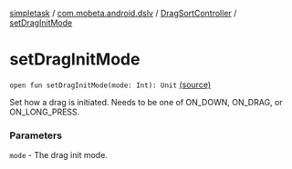 [simpletask](../../index.md) / [com.mobeta.android.dslv](../index.md) / [DragSortController](index.md) / [setDragInitMode](.)

# setDragInitMode

`open fun setDragInitMode(mode: Int): Unit` [(source)](https://github.com/mpcjanssen/simpletask-android/blob/master/src/main/java/com/mobeta/android/dslv/DragSortController.java#L165)

Set how a drag is initiated. Needs to be one of ON_DOWN, ON_DRAG, or ON_LONG_PRESS.

### Parameters

`mode` - The drag init mode.